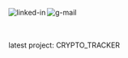 [<img align="left" alt="linked-in" src="https://img.shields.io/badge/linkedin-%230077B5.svg?&style=for-the-badge&logo=linkedin&logoColor=white" />](https://www.linkedin.com/in/karolswiderski/)
[<img align="left" alt="g-mail" src="https://img.shields.io/badge/Gmail-D14836?style=for-the-badge&logo=gmail&logoColor=white" />](kswiderski@gmail.com)

<br>
<br>
<br>

latest project:  <a src="https://github.com/karolswiderski/Crypto-Tracker">CRYPTO_TRACKER</a>

<br>
 
<!--
**karolswiderski/karolswiderski** is a ✨ _special_ ✨ repository because its `README.md` (this file) appears on your GitHub profile.

Here are some ideas to get you started:

- 🔭 I’m currently working on ...
- 🌱 I’m currently learning ...
- 👯 I’m looking to collaborate on ...
- 🤔 I’m looking for help with ...
- 💬 Ask me about ...
- 📫 How to reach me: ...
- 😄 Pronouns: ...
- ⚡ Fun fact: ...
-->
 
